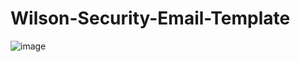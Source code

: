 # Wilson-Security-Email-Template

![image](https://user-images.githubusercontent.com/64412852/164976698-9f8fe371-f660-4398-ad01-236132fe3fa3.png)

